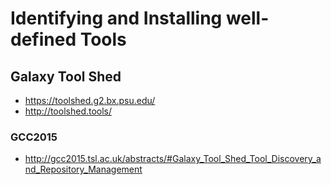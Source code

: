 # Identifying and Installing well-defined Tools


## Galaxy Tool Shed

- https://toolshed.g2.bx.psu.edu/
- http://toolshed.tools/

### GCC2015

- http://gcc2015.tsl.ac.uk/abstracts/#Galaxy_Tool_Shed_Tool_Discovery_and_Repository_Management
